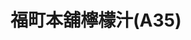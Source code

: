 ---
title: "福町本舖檸檬汁(A35)"
description: "福町本舖檸檬汁(A35)"
layout: shop
keywords:
  - 美食競賽
  - 台灣美食
  - 美食精選
datePublished: "2025-06-30"
dateModified: "2025-07-05"
city: "花蓮縣"
district: "花蓮市"
address: "花蓮縣花蓮市970東大門福町夜市A35"
phone: "0927623811"
geo: "23.972698848244583, 121.61173772334215"
google_map: "https://maps.app.goo.gl/3Vi5VMSomtBH2dHq5"
footinder: "https://footinder.com.tw/%E8%8A%B1%E8%93%AE%E7%B8%A3%E8%8A%B1%E8%93%AE%E5%B8%82/170109/"
official: "https://www.facebook.com/p/%E8%8A%B1%E8%93%AE%E4%BA%BA%E6%B0%A3%E7%BE%8E%E9%A3%9F%E5%B0%8F%E5%90%83%E9%A3%B2%E6%96%99-%E7%A6%8F%E7%94%BA%E6%9C%AC%E8%88%96%E6%AA%B8%E6%AA%AC%E6%B1%81-%E6%9D%B1%E5%A4%A7%E9%96%80%E8%8A%B1%E8%93%AE%E7%B8%BD%E5%BA%97-100063655525762/"
award:
  - name: "夜市王"
    year: "2024"
    entries:
      - nightMarket: "東大門夜市"
        food_type: "老字號"
        rank: "第一名"

---